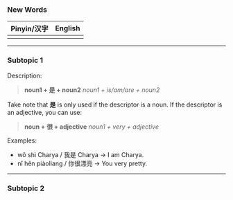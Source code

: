 ### New Words
| Pinyin/汉字 | English |
| --------- | ------- |
|           |         |

---
### Subtopic 1

Description:

> **noun1 + 是 + noun2**
> *noun1 + is/am/are + noun2*

Take note that **是** is only used if the descriptor is a noun. If the descriptor is an adjective, you can use:

> **noun + 很 + adjective**
> *noun1 + very + adjective*

Examples:
- wǒ shì Charya / 我是 Charya → I am Charya.
- nǐ hěn piàoliang / 你很漂亮 → You very pretty.

---
### Subtopic 2